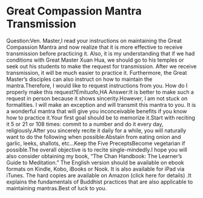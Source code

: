# Great Compassion Mantra Transmission

Question:Ven. Master,​I read your instructions on maintaining the Great Compassion Mantra and now realize that it is more effective to receive transmission before practicing it. Also, it is my understanding that if we had conditions with Great Master Xuan Hua, we should go to his temples or seek out his students to make the request for transmission.      After we receive transmission, it will be much easier to practice it. Furthermore, the Great Master’s disciples can also instruct on how to maintain the mantra.Therefore, I would like to request instructions from you. How do I properly make this request?Emituofo,​HA  Answer:It is better to make such a request in person because it shows sincerity.However, I am not stuck on formalities. I will make an exception and will transmit this mantra to you. It is a wonderful mantra that will give you inconceivable benefits if you know how to practice it.Your first goal should be to memorize it.Start with reciting it 5 or 21 or 108 times: commit to a number and do it every day, religiously.After you sincerely recite it daily for a while, you will naturally want to do the following when possible:Abstain from eating onion and garlic, leeks, shallots, etc…Keep the Five PreceptsBecome vegetarian if possible.The overall objective is to recite single-mindedly.I hope you will also consider obtaining my book, “The Chan Handbook: The Learner’s Guide to Meditation.” The English version should be available on ebook formats on Kindle, Kobo, iBooks or Nook. It is also available for iPad via iTunes. The hard copies are available on Amazon (click here for details) .It explains the fundamentals of Buddhist practices that are also applicable to maintaining mantras.Best of luck to you.